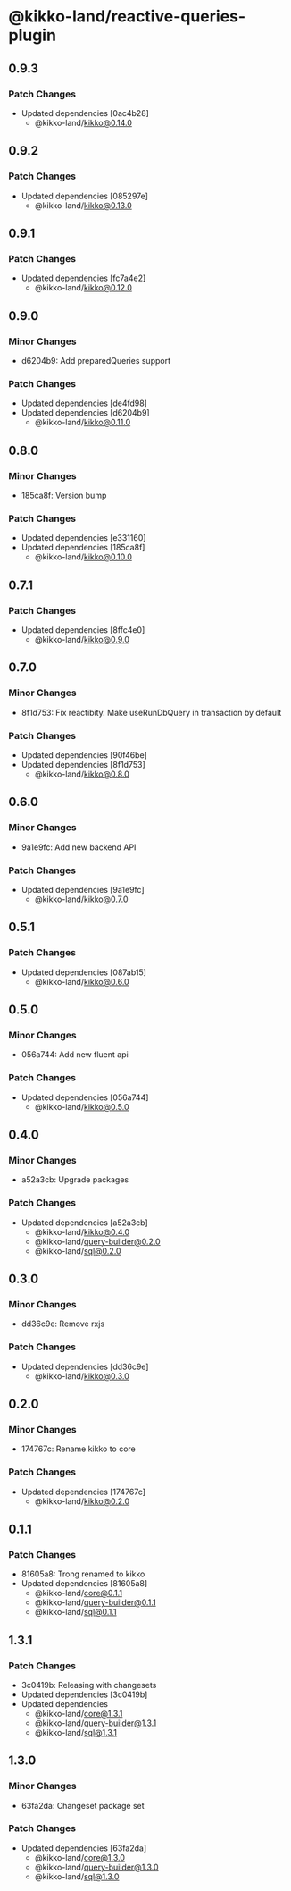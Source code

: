 # @kikko-land/reactive-queries-plugin

## 0.9.3

### Patch Changes

- Updated dependencies [0ac4b28]
  - @kikko-land/kikko@0.14.0

## 0.9.2

### Patch Changes

- Updated dependencies [085297e]
  - @kikko-land/kikko@0.13.0

## 0.9.1

### Patch Changes

- Updated dependencies [fc7a4e2]
  - @kikko-land/kikko@0.12.0

## 0.9.0

### Minor Changes

- d6204b9: Add preparedQueries support

### Patch Changes

- Updated dependencies [de4fd98]
- Updated dependencies [d6204b9]
  - @kikko-land/kikko@0.11.0

## 0.8.0

### Minor Changes

- 185ca8f: Version bump

### Patch Changes

- Updated dependencies [e331160]
- Updated dependencies [185ca8f]
  - @kikko-land/kikko@0.10.0

## 0.7.1

### Patch Changes

- Updated dependencies [8ffc4e0]
  - @kikko-land/kikko@0.9.0

## 0.7.0

### Minor Changes

- 8f1d753: Fix reactibity. Make useRunDbQuery in transaction by default

### Patch Changes

- Updated dependencies [90f46be]
- Updated dependencies [8f1d753]
  - @kikko-land/kikko@0.8.0

## 0.6.0

### Minor Changes

- 9a1e9fc: Add new backend API

### Patch Changes

- Updated dependencies [9a1e9fc]
  - @kikko-land/kikko@0.7.0

## 0.5.1

### Patch Changes

- Updated dependencies [087ab15]
  - @kikko-land/kikko@0.6.0

## 0.5.0

### Minor Changes

- 056a744: Add new fluent api

### Patch Changes

- Updated dependencies [056a744]
  - @kikko-land/kikko@0.5.0

## 0.4.0

### Minor Changes

- a52a3cb: Upgrade packages

### Patch Changes

- Updated dependencies [a52a3cb]
  - @kikko-land/kikko@0.4.0
  - @kikko-land/query-builder@0.2.0
  - @kikko-land/sql@0.2.0

## 0.3.0

### Minor Changes

- dd36c9e: Remove rxjs

### Patch Changes

- Updated dependencies [dd36c9e]
  - @kikko-land/kikko@0.3.0

## 0.2.0

### Minor Changes

- 174767c: Rename kikko to core

### Patch Changes

- Updated dependencies [174767c]
  - @kikko-land/kikko@0.2.0

## 0.1.1

### Patch Changes

- 81605a8: Trong renamed to kikko
- Updated dependencies [81605a8]
  - @kikko-land/core@0.1.1
  - @kikko-land/query-builder@0.1.1
  - @kikko-land/sql@0.1.1

## 1.3.1

### Patch Changes

- 3c0419b: Releasing with changesets
- Updated dependencies [3c0419b]
- Updated dependencies
  - @kikko-land/core@1.3.1
  - @kikko-land/query-builder@1.3.1
  - @kikko-land/sql@1.3.1

## 1.3.0

### Minor Changes

- 63fa2da: Changeset package set

### Patch Changes

- Updated dependencies [63fa2da]
  - @kikko-land/core@1.3.0
  - @kikko-land/query-builder@1.3.0
  - @kikko-land/sql@1.3.0
